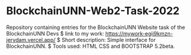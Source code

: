 # BlockchainUNN-Web2-Task-2022
Repository containing entries for the BlockchainUNN Website task of the BlockchainUNN Devs 
$ link to my work: https://mywork-egij9kmzn-jerydam.vercel.app/
$ Short description: Simple interface for BlockchainUNN.
$ Tools used: HTML CSS and BOOTSTRAP 5.2beta.
